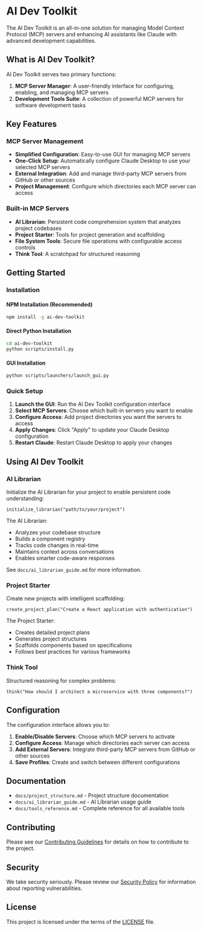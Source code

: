 # AI Dev Toolkit

The AI Dev Toolkit is an all-in-one solution for managing Model Context Protocol (MCP) servers and enhancing AI assistants like Claude with advanced development capabilities.

## What is AI Dev Toolkit?

AI Dev Toolkit serves two primary functions:

1. **MCP Server Manager**: A user-friendly interface for configuring, enabling, and managing MCP servers
2. **Development Tools Suite**: A collection of powerful MCP servers for software development tasks

## Key Features

### MCP Server Management

- **Simplified Configuration**: Easy-to-use GUI for managing MCP servers
- **One-Click Setup**: Automatically configure Claude Desktop to use your selected MCP servers
- **External Integration**: Add and manage third-party MCP servers from GitHub or other sources
- **Project Management**: Configure which directories each MCP server can access

### Built-in MCP Servers

- **AI Librarian**: Persistent code comprehension system that analyzes project codebases
- **Project Starter**: Tools for project generation and scaffolding
- **File System Tools**: Secure file operations with configurable access controls
- **Think Tool**: A scratchpad for structured reasoning

## Getting Started

### Installation

#### NPM Installation (Recommended)

```bash
npm install -g ai-dev-toolkit
```

#### Direct Python Installation

```bash
cd ai-dev-toolkit
python scripts/install.py
```

#### GUI Installation

```bash
python scripts/launchers/launch_gui.py
```

### Quick Setup

1. **Launch the GUI**: Run the AI Dev Toolkit configuration interface
2. **Select MCP Servers**: Choose which built-in servers you want to enable
3. **Configure Access**: Add project directories you want the servers to access
4. **Apply Changes**: Click "Apply" to update your Claude Desktop configuration
5. **Restart Claude**: Restart Claude Desktop to apply your changes

## Using AI Dev Toolkit

### AI Librarian

Initialize the AI Librarian for your project to enable persistent code understanding:

```
initialize_librarian("path/to/your/project")
```

The AI Librarian:
- Analyzes your codebase structure
- Builds a component registry
- Tracks code changes in real-time
- Maintains context across conversations
- Enables smarter code-aware responses

See `docs/ai_librarian_guide.md` for more information.

### Project Starter

Create new projects with intelligent scaffolding:

```
create_project_plan("Create a React application with authentication")
```

The Project Starter:
- Creates detailed project plans
- Generates project structures
- Scaffolds components based on specifications
- Follows best practices for various frameworks

### Think Tool

Structured reasoning for complex problems:

```
think("How should I architect a microservice with three components?")
```

## Configuration

The configuration interface allows you to:

1. **Enable/Disable Servers**: Choose which MCP servers to activate
2. **Configure Access**: Manage which directories each server can access
3. **Add External Servers**: Integrate third-party MCP servers from GitHub or other sources
4. **Save Profiles**: Create and switch between different configurations

## Documentation

- `docs/project_structure.md` - Project structure documentation
- `docs/ai_librarian_guide.md` - AI Librarian usage guide
- `docs/tools_reference.md` - Complete reference for all available tools

## Contributing

Please see our [Contributing Guidelines](CONTRIBUTING.md) for details on how to contribute to the project.

## Security

We take security seriously. Please review our [Security Policy](SECURITY.md) for information about reporting vulnerabilities.

## License

This project is licensed under the terms of the [LICENSE](LICENSE) file.
